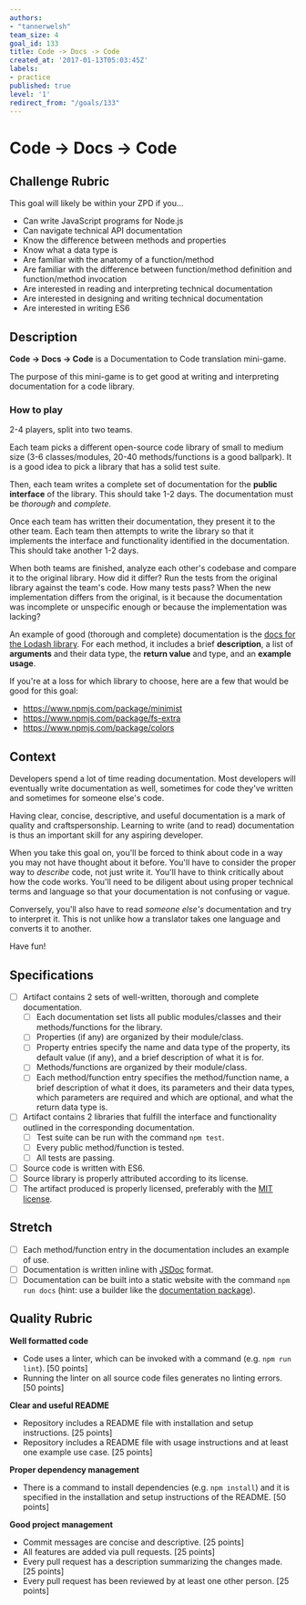 ```yaml
---
authors:
- "tannerwelsh"
team_size: 4
goal_id: 133
title: Code -> Docs -> Code
created_at: '2017-01-13T05:03:45Z'
labels:
- practice
published: true
level: '1'
redirect_from: "/goals/133"
---
```


# Code -> Docs -> Code

## Challenge Rubric

This goal will likely be within your ZPD if you...

- Can write JavaScript programs for Node.js
- Can navigate technical API documentation
- Know the difference between methods and properties
- Know what a data type is
- Are familiar with the anatomy of a function/method
- Are familiar with the difference between function/method definition and function/method invocation
- Are interested in reading and interpreting technical documentation
- Are interested in designing and writing technical documentation
- Are interested in writing ES6

## Description

**Code -> Docs -> Code** is a Documentation to Code translation mini-game.

The purpose of this mini-game is to get good at writing and interpreting documentation for a code library.

### How to play

2-4 players, split into two teams.

Each team picks a different open-source code library of small to medium size (3-6 classes/modules, 20-40 methods/functions is a good ballpark). It is a good idea to pick a library that has a solid test suite.

Then, each team writes a complete set of documentation for the **public interface** of the library. This should take 1-2 days. The documentation must be _thorough_ and _complete_.

Once each team has written their documentation, they present it to the other team. Each team then attempts to write the library so that it implements the interface and functionality identified in the documentation. This should take another 1-2 days.

When both teams are finished, analyze each other's codebase and compare it to the original library. How did it differ? Run the tests from the original library against the team's code. How many tests pass? When the new implementation differs from the original, is it because the documentation was incomplete or unspecific enough or because the implementation was lacking?

An example of good (thorough and complete) documentation is the [docs for the Lodash library](https://lodash.com/docs/4.17.4). For each method, it includes a brief **description**, a list of **arguments** and their data type, the **return value** and type, and an **example usage**.

If you're at a loss for which library to choose, here are a few that would be good for this goal:

- https://www.npmjs.com/package/minimist
- https://www.npmjs.com/package/fs-extra
- https://www.npmjs.com/package/colors

## Context

Developers spend a lot of time reading documentation. Most developers will eventually write documentation as well, sometimes for code they've written and sometimes for someone else's code.

Having clear, concise, descriptive, and useful documentation is a mark of quality and craftspersonship. Learning to write (and to read) documentation is thus an important skill for any aspiring developer.

When you take this goal on, you'll be forced to think about code in a way you may not have thought about it before. You'll have to consider the proper way to _describe_ code, not just write it. You'll have to think critically about how the code works. You'll need to be diligent about using proper technical terms and language so that your documentation is not confusing or vague.

Conversely, you'll also have to read _someone else's_ documentation and try to interpret it. This is not unlike how a translator takes one language and converts it to another.

Have fun!

## Specifications

- [ ] Artifact contains 2 sets of well-written, thorough and complete documentation.
  - [ ] Each documentation set lists all public modules/classes and their methods/functions for the library.
  - [ ] Properties (if any) are organized by their module/class.
  - [ ] Property entries specify the name and data type of the property, its default value (if any), and a brief description of what it is for.
  - [ ] Methods/functions are organized by their module/class.
  - [ ] Each method/function entry specifies the method/function name, a brief description of what it does, its parameters and their data types, which parameters are required and which are optional, and what the return data type is.
- [ ] Artifact contains 2 libraries that fulfill the interface and functionality outlined in the corresponding documentation.
  - [ ] Test suite can be run with the command `npm test`.
  - [ ] Every public method/function is tested.
  - [ ] All tests are passing.
- [ ] Source code is written with ES6.
- [ ] Source library is properly attributed according to its license.
- [ ] The artifact produced is properly licensed, preferably with the [MIT license][mit-license].

## Stretch

- [ ] Each method/function entry in the documentation includes an example of use.
- [ ] Documentation is written inline with [JSDoc][jsdoc] format.
- [ ] Documentation can be built into a static website with the command `npm run docs` (hint: use a builder like the [documentation package][npm-documentation]).

## Quality Rubric

**Well formatted code**
- Code uses a linter, which can be invoked with a command (e.g. `npm run lint`). [50 points]
- Running the linter on all source code files generates no linting errors. [50 points]

**Clear and useful README**
- Repository includes a README file with installation and setup instructions. [25 points]
- Repository includes a README file with usage instructions and at least one example use case. [25 points]

**Proper dependency management**
- There is a command to install dependencies (e.g. `npm install`) and it is specified in the installation and setup instructions of the README. [50 points]

**Good project management**
- Commit messages are concise and descriptive. [25 points]
- All features are added via pull requests. [25 points]
- Every pull request has a description summarizing the changes made. [25 points]
- Every pull request has been reviewed by at least one other person. [25 points]

[mit-license]: https://opensource.org/licenses/MIT
[jsdoc]: http://usejsdoc.org/
[npm-documentation]: https://www.npmjs.com/package/documentation
